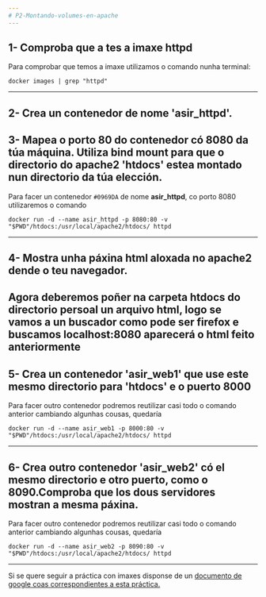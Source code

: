 ```yaml
---
# P2-Montando-volumes-en-apache
---
```

## 1- Comproba que a tes a imaxe httpd
Para comprobar que temos a imaxe utilizamos o comando nunha terminal:
``` 
docker images | grep "httpd"
```

---
## 2- Crea un contenedor de nome 'asir_httpd'.
## 3- Mapea o porto 80 do contenedor có 8080 da túa máquina. Utiliza bind mount para que o directorio do apache2 'htdocs' estea montado nun directorio da túa elección.
Para facer un contenedor `#0969DA`  de nome **asir_httpd**, co porto 8080 utilizaremos o comando 
```
docker run -d --name asir_httpd -p 8080:80 -v "$PWD"/htdocs:/usr/local/apache2/htdocs/ httpd
```
---
## 4- Mostra unha páxina html aloxada no apache2 dende o teu navegador.
Agora deberemos poñer na carpeta htdocs do directorio persoal un arquivo html, logo se vamos a un buscador como pode ser firefox e buscamos **localhost:8080** aparecerá o html feito anteriormente
---
## 5- Crea un contenedor 'asir_web1' que use este mesmo directorio para 'htdocs' e o puerto 8000
Para facer outro contenedor podremos reutilizar casi todo o comando anterior cambiando algunhas cousas, quedaría 
```
docker run -d --name asir_web1 -p 8000:80 -v "$PWD"/htdocs:/usr/local/apache2/htdocs/ httpd
```
---
## 6- Crea outro contenedor 'asir_web2' có el mesmo directorio e otro puerto, como o 8090.Comproba que los dous servidores mostran a mesma páxina.
Para facer outro contenedor podremos reutilizar casi todo o comando anterior cambiando algunhas cousas, quedaría 
```
docker run -d --name asir_web2 -p 8090:80 -v "$PWD"/htdocs:/usr/local/apache2/htdocs/ httpd
```
---

Si se quere seguir a práctica con imaxes disponse de un [documento de google coas correspondientes a esta práctica.](https://docs.google.com/document/d/1JjZTZpzPrML2Du8_QKkJ9bZfxIuSsg1YlAKqfeSAPzI/edit?usp=sharing)
